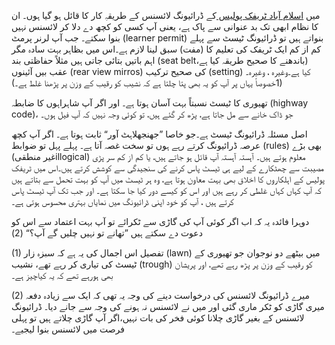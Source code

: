 <!-- 
.. title:  اسلام آباد ٹریفک پولیس کا ڈرائیونگ لائسنس کا طریقہِ کار، زبردست
.. slug:   اسلام آباد ٹریفک پولیس کا ڈرائیونگ لائسنس کا طریقہِ کار، زبردست
.. date: 2014-05-18 15:21:02 UTC+05:00
.. tags: عمومی
.. link: 
.. description: 
.. type: text
-->

میں ‪[‬اسلام آباد ٹریفک پولیس ‪](http://www.islamabadpolice.gov.pk/Pages/ITP/AboutUs.aspx)‬کے ڈرائیونگ لائسنس کے طریقہِ کار کا قائل ہو گیا ہوں۔ ان کا نظام ابھی تک بد عنوانی سے پاک ہے، یعنی آپ کسی کو کچھ دے دلا کر لائسنس نہیں بنوا سکتے۔ جب آپ لرنر پرمٹ ‪(‬learner permit‪)‬ بنواتے ہیں تو ڈرائیونگ ٹیسٹ سے پہلے کم از کم ایک ٹریفک کی تعلیم کا (مفت) سبق لینا لازم ہے۔اس میں بظاہر بہت سادہ مگر اہم باتیں بتائی جاتی ہیں مثلاً حفاظتی بند ‪(‬seat belt‪)‬باندھنے کا صحیح طریقہ کیا ہے،  عقب بیں آئینوں ‪(‬rear view mirros‪)‬ کی صحیح  ترکیب ‪(‬setting‪)‬ کیا ہے۔وغیرہ  ، وغیرہ۔خصوصاً یہاں پر آپ کو یہ بھی پتا چلتا ہے کہ نشیب کو رقیب کے وزن پر پڑھنا غلط ہے۔‪(‬1‪)‬

تھیوری کا ٹیسٹ نسبتاً بہت آسان ہوتا ہے۔ اور اگر آپ شاہراہوں کا ضابطہ ‪(‬highway code‪)‬، جو ڈاک خانے سے مل جاتا ہے، پڑھ کر گئے ہیں، تو کوئی وجہ نہیں کہ آپ فیل ہوں۔

اصل مسئلہ ڈرائیونگ ٹیسٹ ہے۔جو خاصا ”جھنجھلاہٹ آور“ ثابت ہوتا ہے۔ اگر آپ کچھ عرصہ ڈرائیونگ کرتے رہے ہوں تو سخت غصہ آتا ہے۔ پہلے پہل تو ضوابط ‪(‬rules‪)‬ بھی بڑے غیر منطقی‪(‬illogical‪)‬  معلوم ہوتے ہیں۔ آہستہ آہستہ آپ قائل ہو جاتے ہیں، یا کم از کم سر پڑی مصیبت سے چھٹکارے  کے لیے ہی ٹیسٹ پاس کرنے کی سنجیدگی سے کوشش کرتے ہیں۔اس میں ٹریفک پولیس کے اہلکاروں کا اخلاق بھی بہت معاون ہوتا ہے، وہ ہر ٹیسٹ میں آپ کو بہت تحمل سے بتاتے ہیں کہ آپ کہاں کہاں غلطی کر رہے ہیں اور اس کو کیسے دور کیا جا سکتا ہے۔ اور جب  تک آپ ٹیسٹ پاس کرتے ہیں ، آپ کو خود اپنی ڈرائیونگ میں نمایاں بہتری محسوس ہوتی ہے۔ 

دوہرا  فائدہ  یہ کہ  اب اگر کوئی آپ کی گاڑی سے ٹکرائے تو آپ بہت اعتماد سے اس کو دعوت دے سکتے ہیں ”تھانے تو نہیں چلیں گے آپ؟“ (2)

‪(‬1‪)‬  تفصیل اس اجمال کی یہ ہے کہ سبزہ زار (lawn) میں بیٹھے دو نوجوان جو تھیوری کے ٹیسٹ کی تیاری کر رہے تھے، نشیب (trough) کو رقیب کے وزن پر پڑھ رہے تھے، اور پریشان بھی ہورہے تھے کہ یہ کیاچیز ہے۔

(2) میرے ڈرائیونگ لائسنس کی درخواست دینے کی وجہ یہ تھی کہ ایک سے زیادہ دفعہ میری گاڑی کو ٹکر ماری گئی اور میں نے لائسنس نہ ہونے کی وجہ سے جانے دیا۔ ڈرائیونگ لائسنس کے بغیر گاڑی چلانا کوئی فخر کی بات نہیں،اگر آپ گاڑی چلاتے ہیں تو پہلی فرصت میں لائسنس بنوا لیجیے۔ 

